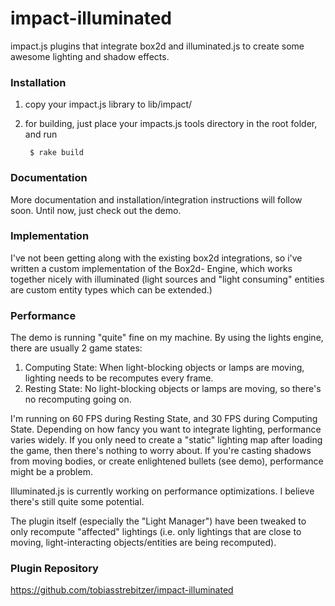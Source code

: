 impact-illuminated
==================

impact.js plugins that integrate box2d and illuminated.js to create some awesome lighting and shadow effects.

### Installation ###

1. copy your impact.js library to lib/impact/
2. for building, just place your impacts.js tools directory in the root folder, and run

        $ rake build

### Documentation ###
More documentation and installation/integration instructions will follow soon. Until now, just check out the demo.

### Implementation ###
I've not been getting along with the existing box2d integrations, so i've written a custom implementation of the Box2d- Engine, which works together nicely with illuminated (light sources and "light consuming" entities are custom entity types which can be extended.)

### Performance ###
The demo is running "quite" fine on my machine. By using the lights engine, there are usually 2 game states:
    
1. Computing State: When light-blocking objects or lamps are moving, lighting needs to be recomputes every frame.
2. Resting State: No light-blocking objects or lamps are moving, so there's no recomputing going on.

I'm running on 60 FPS during Resting State, and 30 FPS during Computing State.
Depending on how fancy you want to integrate lighting, performance varies widely. If you only need to create a "static" lighting map after loading the game, then there's nothing to worry about. If you're casting shadows from moving bodies, or create enlightened bullets (see demo), performance might be a problem.

Illuminated.js is currently working on performance optimizations. I believe there's still quite some potential.

The plugin itself (especially the "Light Manager") have been tweaked to only recompute "affected" lightings (i.e. only lightings that are close to moving, light-interacting objects/entities are being recomputed).

### Plugin Repository ###
https://github.com/tobiasstrebitzer/impact-illuminated
